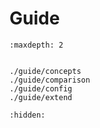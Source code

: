 # Guide

```{toctree}
:maxdepth: 2


./guide/concepts
./guide/comparison
./guide/config
./guide/extend
```

```{toctree}
:hidden:

```

